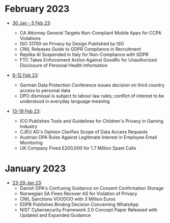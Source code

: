 # February 2023
- [30 Jan - 5 Feb 23](2023/february/050223.md): 
    - CA Attorney General Targets Non-Compliant Mobile Apps for CCPA Violations
    - ISO 31700 on Privacy by Design Published by ISO
    - CNIL Releases Guide to GDPR Compliance in Recruitment
    - Replika AI Suspended in Italy for Non-Compliance with GDPR
    - FTC Takes Enforcement Action Against GoodRx for Unauthorized Disclosure of Personal Health Information

- [6-12 Feb 23](2023/february/120223.md): 
    - German Data Protection Conference issues decision on third country access to personal data
    - DPO dismissal is subject to labour law rules; conflict of interest to be understood in everyday language meaning

- [13-19 Feb 23](2023/february/190223.md):
    - ICO Publishes Tools and Guidelines for Children's Privacy in Gaming Industry
    - CJEU AG's Opinion Clarifies Scope of Data Access Requests
    - Austrian DPA Rules Against Legitimate Interest in Employee Email Monitoring
    - UK Company Fined £200,000 for 1.7 Million Spam Calls

# January 2023
- [23-29 Jan 23](2023/january/290123.md):
    - Danish DPA's Confusing Guidance on Consent Confirmation Storage
    - Norwegian SA Fines Recover AS for Violation of Privacy
    - CNIL Sanctions VOODOO with 3 Million Euros
    - EDPB Publishes Binding Decision Concerning WhatsApp
    - NIST Cybersecurity Framework 2.0 Concept Paper Released with Updated and Expanded Guidance
